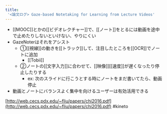 ```yaml
---
title:
 '<論文ログ> Gaze-based Notetaking for Learning from Lecture Videos'
---
```


- [[MOOC]]とかの[[ビデオレクチャー]]で、[[ノート]]をとるには動画を途中で止めたりしないといけない、やりにくい
- GazeNoterはそれをアシスト
    - ①[[視線]]の動きを[[トラック]]して、注目したところを[[OCR]]でノートに追加
        - [[Tobii]]
    - ②ノートの[[文字入力]]に合わせて、[[映像]][[速度]]が遅くなったり停止したりする
        - ex: 次のスライドに行こうとする時にノートをまだ書いてたら、動画停止
- 動画とノートにバランスよく集中を向けるユーザーは有効活用できる

[http://web.cecs.pdx.edu/~fliu/papers/chi2016.pdf](http://web.cecs.pdx.edu/~fliu/papers/chi2016.pdf)
#kineto
